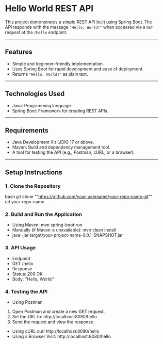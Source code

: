 # Hello World REST API

This project demonstrates a simple REST API built using Spring Boot. The API responds with the message `"Hello, World!"` when accessed via a `GET` request at the `/hello` endpoint.

---

## Features
- Simple and beginner-friendly implementation.
- Uses Spring Boot for rapid development and ease of deployment.
- Returns `"Hello, World!"` as plain text.

---

## Technologies Used
- Java: Programming language.
- Spring Boot: Framework for creating REST APIs.

---

## Requirements
- Java Development Kit (JDK) 17 or above.
- Maven: Build and dependency management tool.
- A tool for testing the API (e.g., Postman, cURL, or a browser).

---

## Setup Instructions

### 1. Clone the Repository
bash
git clone ""https://github.com/your-username/your-repo-name.git""
cd your-repo-name

### 2. Build and Run the Application
- Using Maven:
mvn spring-boot:run
- Manually (if Maven is unavailable):
mvn clean install
- java -jar target/your-project-name-0.0.1-SNAPSHOT.jar

### 3. API Usage
- Endpoint
- GET /hello
- Response
- Status: 200 OK
- Body: "Hello, World!"

### 4. Testing the API
- Using Postman
1. Open Postman and create a new GET request.
2. Set the URL to: http://localhost:8080/hello
3. Send the request and view the response.
- Using cURL
curl http://localhost:8080/hello
- Using a Browser
Visit: http://localhost:8080/hello
